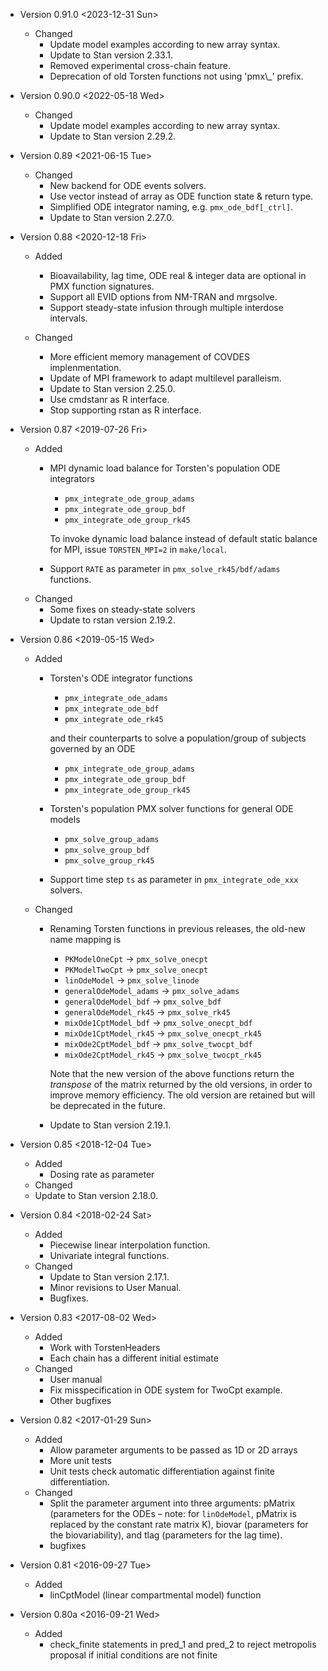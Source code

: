 -   Version 0.91.0 <span class="timestamp-wrapper"><span class="timestamp">&lt;2023-12-31 Sun&gt;</span></span>
    -   Changed
        -   Update model examples according to new array syntax.
        -   Update to Stan version 2.33.1.
        -   Removed experimental cross-chain feature.
        -   Deprecation of old Torsten functions not using 'pmx\\\_' prefix.
-   Version 0.90.0 <span class="timestamp-wrapper"><span class="timestamp">&lt;2022-05-18 Wed&gt;</span></span>
    -   Changed
        -   Update model examples according to new array syntax.
        -   Update to Stan version 2.29.2.
-   Version 0.89 <span class="timestamp-wrapper"><span class="timestamp">&lt;2021-06-15 Tue&gt;</span></span>
    -   Changed
        -   New backend for ODE events solvers.
        -   Use vector instead of array as ODE function state & return type.
        -   Simplified ODE integrator naming, e.g. `pmx_ode_bdf[_ctrl]`.
        -   Update to Stan version 2.27.0.
-   Version 0.88 <span class="timestamp-wrapper"><span class="timestamp">&lt;2020-12-18 Fri&gt;</span></span>

    -   Added
        -   Bioavailability, lag time, ODE real & integer data are optional in PMX function signatures.
        -   Support all EVID options from NM-TRAN and mrgsolve.
        -   Support steady-state infusion through multiple interdose intervals.

    -   Changed
        -   More efficient memory management of COVDES implenmentation.
        -   Update of MPI framework to adapt multilevel paralleism.
        -   Update to Stan version 2.25.0.
        -   Use cmdstanr as R interface.
        -   Stop supporting rstan as R interface.
-   Version 0.87 <span class="timestamp-wrapper"><span class="timestamp">&lt;2019-07-26 Fri&gt;</span></span>
    -   Added
        -   MPI dynamic load balance for Torsten's population ODE integrators

            -   `pmx_integrate_ode_group_adams`
            -   `pmx_integrate_ode_group_bdf`
            -   `pmx_integrate_ode_group_rk45`

            To invoke dynamic load balance instead of default static balance for MPI, issue `TORSTEN_MPI=2` in `make/local`.
        -   Support `RATE` as parameter in `pmx_solve_rk45/bdf/adams` functions.
    -   Changed
        -   Some fixes on steady-state solvers
        -   Update to rstan version 2.19.2.
-   Version 0.86 <span class="timestamp-wrapper"><span class="timestamp">&lt;2019-05-15 Wed&gt;</span></span>
    -   Added
        -   Torsten's ODE integrator functions

            -   `pmx_integrate_ode_adams`
            -   `pmx_integrate_ode_bdf`
            -   `pmx_integrate_ode_rk45`

            and their counterparts to solve a population/group of subjects governed by an ODE

            -   `pmx_integrate_ode_group_adams`
            -   `pmx_integrate_ode_group_bdf`
            -   `pmx_integrate_ode_group_rk45`
        -   Torsten's population PMX solver functions for general ODE models
            -   `pmx_solve_group_adams`
            -   `pmx_solve_group_bdf`
            -   `pmx_solve_group_rk45`
        -   Support time step `ts` as parameter in `pmx_integrate_ode_xxx` solvers.
    -   Changed
        -   Renaming Torsten functions in previous releases, the old-new name mapping is

            -   `PKModelOneCpt` &rarr; `pmx_solve_onecpt`
            -   `PKModelTwoCpt` &rarr; `pmx_solve_onecpt`
            -   `linOdeModel` &rarr; `pmx_solve_linode`
            -   `generalOdeModel_adams` &rarr; `pmx_solve_adams`
            -   `generalOdeModel_bdf` &rarr; `pmx_solve_bdf`
            -   `generalOdeModel_rk45` &rarr; `pmx_solve_rk45`
            -   `mixOde1CptModel_bdf` &rarr; `pmx_solve_onecpt_bdf`
            -   `mixOde1CptModel_rk45` &rarr; `pmx_solve_onecpt_rk45`
            -   `mixOde2CptModel_bdf` &rarr; `pmx_solve_twocpt_bdf`
            -   `mixOde2CptModel_rk45` &rarr; `pmx_solve_twocpt_rk45`

            Note that the new version of the above functions return the *transpose* of the matrix returned by the old versions, in order to improve memory efficiency. The old version are retained but will be deprecated in the future.
        -   Update to Stan version 2.19.1.

-   Version 0.85 <span class="timestamp-wrapper"><span class="timestamp">&lt;2018-12-04 Tue&gt;</span></span>
    -   Added
        -   Dosing rate as parameter
    -   Changed
    -   Update to Stan version 2.18.0.

-   Version 0.84 <span class="timestamp-wrapper"><span class="timestamp">&lt;2018-02-24 Sat&gt;</span></span>
    -   Added
        -   Piecewise linear interpolation function.
        -   Univariate integral functions.
    -   Changed
        -   Update to Stan version 2.17.1.
        -   Minor revisions to User Manual.
        -   Bugfixes.
-   Version 0.83 <span class="timestamp-wrapper"><span class="timestamp">&lt;2017-08-02 Wed&gt;</span></span>
    -   Added
        -   Work with TorstenHeaders
        -   Each chain has a different initial estimate
    -   Changed
        -   User manual
        -   Fix misspecification in ODE system for TwoCpt example.
        -   Other bugfixes
-   Version 0.82 <span class="timestamp-wrapper"><span class="timestamp">&lt;2017-01-29 Sun&gt;</span></span>
    -   Added
        -   Allow parameter arguments to be passed as 1D or 2D arrays
        -   More unit tests
        -   Unit tests check automatic differentiation against finite differentiation.
    -   Changed
        -   Split the parameter argument into three arguments: pMatrix (parameters for the ODEs &#x2013; note: for `linOdeModel`, pMatrix is replaced by the constant rate matrix K), biovar (parameters for the biovariability), and tlag (parameters for the lag time).
        -   bugfixes
-   Version 0.81 <span class="timestamp-wrapper"><span class="timestamp">&lt;2016-09-27 Tue&gt;</span></span>
    -   Added
        -   linCptModel (linear compartmental model) function
-   Version 0.80a <span class="timestamp-wrapper"><span class="timestamp">&lt;2016-09-21 Wed&gt;</span></span>
    -   Added
        -   check_finite statements in pred_1 and pred_2 to reject metropolis proposal if initial conditions are not finite